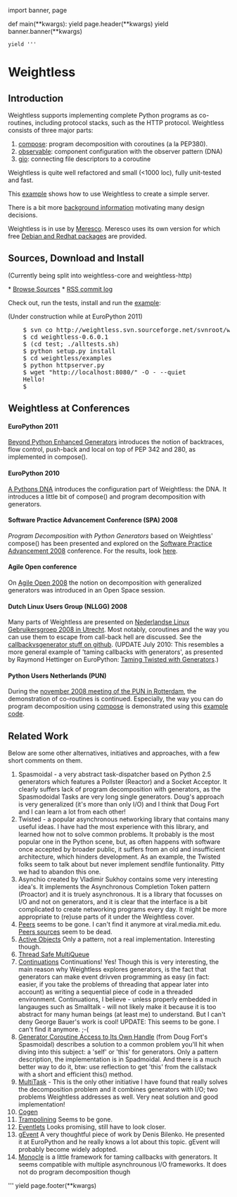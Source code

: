 
import banner, page

def main(**kwargs):
    yield page.header(**kwargs)
    yield banner.banner(**kwargs)

    yield '''
<h1> Weightless </h1>

<h2> Introduction  </h2>

<p>Weightless supports implementing complete Python programs as co-routines, including protocol stacks, such as the HTTP protocol. Weightless consists of three major parts:</p>
<ol>
  <li><a href="/compose">compose</a>: program decomposition with coroutines (a la PEP380).</li>
  <li><a href="/observer">observable</a>: component configuration with the observer pattern (DNA)</li>
  <li><a href="/gio">gio</a>: connecting file descriptors to a coroutine</li>
</ol>

<p>Weightless is quite well refactored and small (<1000 loc), fully unit-tested and fast.</p>

<p>This <a href="/example">example</a> shows how to use Weightless to create a simple server.</p>

<p>There is a bit more <a href="/background">background information</a> motivating many design decisions.</p>

<p>Weightless is in use by <a href="http://meres.co">Meresco</a>.  Meresco uses its own version for which free <a href="http://repository.seecr.nl">Debian and Redhat packages</a> are provided.</p>

<h2> Sources, Download and Install </h2>

<p>(Currently being split into weightless-core and weightless-http)</p>

<p>* <a href="https://github.com/seecr/weightless-core/">Browse Sources</a>
   * <a href="/weightlessrss">RSS commit log</a></p>

<p>Check out, run the tests, install and run the <a href="/example">example</a>:</p>

<p>(Under construction while at EuroPython 2011)</p>

<pre>
    $ svn co http://weightless.svn.sourceforge.net/svnroot/weightless/weightless-core/tags/version_0.6.0.1 weightless-0.6.0.1
    $ cd weightless-0.6.0.1
    $ (cd test; ./alltests.sh)
    $ python setup.py install
    $ cd weightless/examples
    $ python httpserver.py
    $ wget "http://localhost:8080/" -O - --quiet
    Hello!
    $
</pre>


<h2> Weightless at Conferences </h2>

<h4>EuroPython 2011</h4>
<p><a href="http://ep2011.europython.eu/conference/talks/beyond-python-enhanched-generators">Beyond Python Enhanced Generators</a> introduces the notion of backtraces, flow control, push-back and local on top of PEP 342 and 280, as implemented in compose().
</p>

<h4> EuroPython 2010 </h4>

<p><a href="http://ep2010.europython.eu/talks/talk_abstracts/#talk19">A Pythons DNA</a> introduces the configuration part of Weightless: the DNA.  It introduces a little bit of compose() and program decomposition with generators.</p>

<h4> Software Practice Advancement Conference (SPA) 2008 </h4>

<p><i>Program Decomposition with Python Generators</i> based on Weightless' compose() has been presented and explored on the <a href="http://www.spaconference.org/spa2008/sessions/session130.html">Software Practice Advancement 2008</a> conference. For the results, look <a href="http://www.spaconference.org/cgi-bin/wiki.pl/?ProgramDecompositionWithPython">here</a>.</p>

<h4> Agile Open conference </h4>

<p>On <a href="http://www.agileopen.net/en/agile-open-europe-2008">Agile Open 2008</a> the notion on decomposition with generalized generators was introduced in an Open Space session.</p>


<h4> Dutch Linux Users Group (NLLGG) 2008 </h4>

<p> Many parts of Weightless are presented on <a href="http://www.nllgg.nl/bijeenkomst_20081004_agenda">Nederlandse Linux Gebruikersgroep 2008 in Utrecht</a>.  Most notably, coroutines and the way you can use them to escape from call-back hell are discussed.  See the <a href="https://github.com/seecr/weightless-core/tree/master/weightless/examples">callbackvsgenerator stuff on github</a>. (UPDATE July 2010: This resembles a more general example of 'taming callbacks with generators', as presented by Raymond Hettinger on EuroPython: <a href="http://www.europython.eu/talks/talk_abstracts/index.html#talk61">Taming Twisted with Generators</a>.)</p>


<h4> Python Users Netherlands (PUN) </h4>

<p>During the <a href="http://wiki.python.org/moin/PUN/">november 2008 meeting of the PUN in Rotterdam</a>, the demonstration of co-routines is continued.  Especially, the way you can do program decomposition using <a href="/compose">compose</a> is demonstrated using this <a href="https://github.com/seecr/weightless-core/blob/master/weightless/examples/decomposition.py">example code</a>.</p>



<h2>Related Work</h2>

<p>Below are some other alternatives, initiatives and approaches, with a few short comments on them.</p>

<ol>
<li>Spasmoidal - a very abstract task-dispatcher based on Python 2.5 generators which features a Pollster (Reactor) and a Socket Acceptor.  It clearly suffers lack of program decomposition with generators, as the Spasmodoidal Tasks are very long single generators.  Doug's approach is very generalized (it's more than only I/O) and I think that Doug Fort and I can learn a lot from each other!</li>

<li>Twisted - a popular asynchronous networking library that contains many useful ideas.  I have had the most experience with this library, and learned how not to solve common problems.  It probably is the most popular one in the Python scene, but, as often happens with software once accepted by broader public, it suffers from an old and insufficient architecture, which hinders development.  As an example, the Twisted folks seem to talk about but never implement sendfile funtionality.  Pitty we had to abandon this one.</li>

<li>Asynchio created by Vladimir Sukhoy contains some very interesting idea's.  It implements the Asynchronous Completion Token pattern (Proactor) and it is truely asynchronous.  It is a library that focusses on I/O and not on generators, and it is clear that the interface is a bit complicated to create networking programs every day.  It might be more appropriate to (re)use parts of it under the Weightless cover.</li>

<li><a href="http://viral.media.mit.edu/peers/doc/info.html">Peers</a> seems to be gone.  I can't find it anymore at viral.media.mit.edu. <a href="http://aphex.media.mit.edu/cgi-bin/cvsweb/peers/">Peers sources</a> seem to be dead.</li>

<li><a href="http://aspn.activestate.com/ASPN/Cookbook/Python/Recipe/365292">Active Objects</a> Only a pattern, not a real implementation.  Interesting though.</li>

<li><a href="http://aspn.activestate.com/ASPN/Cookbook/Python/Recipe/365640">Thread Safe MultiQueue</a></li>

<li><a href="http://pyds.muensterland.org/wiki/continuationbasedserver.html">Continuations</a> Continuations! Yes! Though this is very interesting, the main reason why Weightless explores generators, is the fact that generators can make event drivven programming as easy (in fact: easier, if you take the problems of threading that appear later into account) as writing a sequential piece of code in a threaded environment. Continuations, I believe - unless properly embedded in langauges such as Smalltalk - will not likely make it because it is too abstract for many human beings (at least me) to understand. But I can't deny George Bauer's work is cool! UPDATE: This seems to be gone.  I can't find it anymore. ;-(</li>

<li><a href="http://aspn.activestate.com/ASPN/Cookbook/Python/Recipe/498141">Generator Coroutine Access to Its Own Handle</a> (from Doug Fort's Spasmoidal) describes a solution to a common problem you'll hit when diving into this subject: a 'self' or 'this' for generators. Only a pattern description, the implementation is in Spadmoidal. And there is a much better way to do it, btw: use reflection to get 'this' from the callstack with a short and efficient this() method.</li>

<li><a href="http://code.google.com/p/python-multitask/">MultiTask</a> - This is the only other initiative I have found that really solves the decomposition problem and it combines generators with I/O; two problems Weightless addresses as well. Very neat solution and good implementation!</li>

<li><a href="http://code.google.com/p/cogen/">Cogen</a></li>

<li><a href="http://www.goldb.org/goldblog/2007/02/14/TrampoliningWithGeneratorsRollYourOwnScheduler.aspx">Trampolining</a> Seems to be gone.</li>

<li><a href="http://wiki.secondlife.com/wiki/Eventlet">Eventlets</a> Looks promising, still have to look closer.</li>

<li><a href="http://blog.gevent.org/">gEvent</a> A very thoughtful piece of work by Denis Bilenko. He presented it at EuroPython and he really knows a lot about this topic.  gEvent will probably become widely adopted.</li>

<li><a href="http://github.com/saucelabs/monocle">Monocle</a> is a little framework for taming callbacks with generators. It seems compatible with multiple asynchrounous I/O frameworks.  It does not do program decomposition though</li>

</ol>
'''
    yield page.footer(**kwargs)
